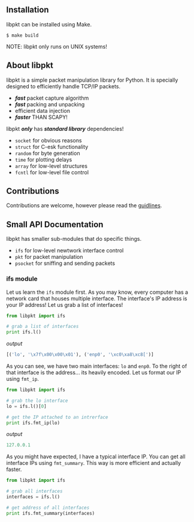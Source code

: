 ## Installation
libpkt can be installed using Make. 
```
$ make build
```
NOTE: libpkt only runs on UNIX systems!

## About libpkt
libpkt is a simple packet manipulation library for Python. It is specially designed to
efficiently handle TCP/IP packets. 

  * ***fast*** packet capture algorithm
  * ***fast*** packing and unpacking
  * efficient data injection
  * ***faster*** THAN SCAPY!
  
 libpkt ***only*** has ***standard library*** dependencies!
 
  * `socket` for obvious reasons
  * `struct` for C-esk functionality
  * `random` for byte generation
  * `time` for plotting delays
  * `array` for low-level structures
  * `fcntl` for low-level file control

## Contributions
Contributions are welcome, however please read the [guidlines](google.com).

## Small API Documentation

libpkt has smaller sub-modules that do specific things. 

 * `ifs` for low-level newtwork interface control
 * `pkt` for packet manipulation
 * `psocket` for sniffing and sending packets

### ifs module 

Let us learn the `ifs` module first. As you may know, every computer
has a network card that houses multiple interface. The interface's IP address is 
your IP address! Let us grab a list of interfaces!
```python
from libpkt import ifs

# grab a list of interfaces
print ifs.l()
```
*output*
```python
[('lo', '\x7f\x00\x00\x01'), ('enp0', '\xc0\xa8\xc8[')]
```
As you can see, we have two main interfaces: `lo` and `enp0`. To the right of that interface
is the address... its heavily encoded. Let us format our IP using `fmt_ip`.
```python
from libpkt import ifs

# grab the lo interface
lo = ifs.l()[0]

# get the IP attached to an intrerface
print ifs.fmt_ip(lo)
```
*output*
```python
127.0.0.1
```
As you might have expected, I have a typical interface IP.  You can get all interface IPs 
using `fmt_summary`. This way is more efficient and actually faster.

```python
from libpkt import ifs

# grab all interfaces
interfaces = ifs.l()

# get address of all interfaces
print ifs.fmt_summary(interfaces)
```




